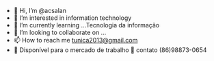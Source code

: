 - 👋 Hi, I’m @acsalan
- 👀 I’m interested in information technology
- 🌱 I’m currently learning ...Tecnologia da informação
- 💞️ I’m looking to collaborate on ...
- 📫 How to reach me tunica2013@gmail.com
- 👜 Disponível para o mercado de trabalho
📱 contato (86)98873-0654

<!---
acsalan/acsalan is a ✨ special ✨ repository because its `README.md` (this file) appears on your GitHub profile.
You can click the Preview link to take a look at your changes.
--->
